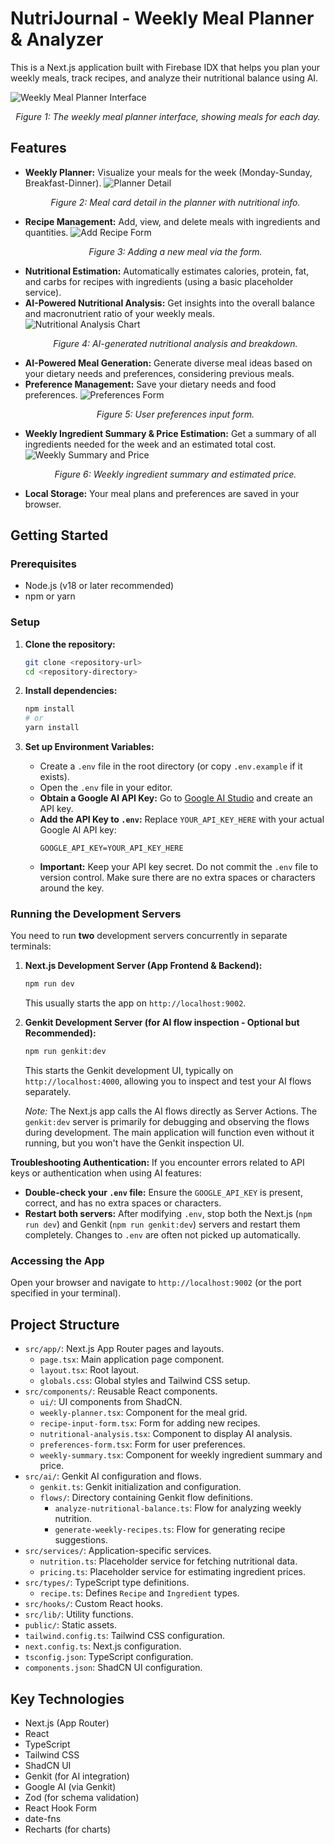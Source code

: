 
# NutriJournal - Weekly Meal Planner & Analyzer

This is a Next.js application built with Firebase IDX that helps you plan your weekly meals, track recipes, and analyze their nutritional balance using AI.

![Weekly Meal Planner Interface](https://picsum.photos/600/300?image=10)
<p align="center" data-ai-hint="weekly planner"><em>Figure 1: The weekly meal planner interface, showing meals for each day.</em></p>

## Features

*   **Weekly Planner:** Visualize your meals for the week (Monday-Sunday, Breakfast-Dinner).
    ![Planner Detail](https://picsum.photos/300/200?image=20)
    <p align="center" data-ai-hint="meal grid"><em>Figure 2: Meal card detail in the planner with nutritional info.</em></p>
*   **Recipe Management:** Add, view, and delete meals with ingredients and quantities.
    ![Add Recipe Form](https://picsum.photos/400/250?image=30)
    <p align="center" data-ai-hint="recipe form"><em>Figure 3: Adding a new meal via the form.</em></p>
*   **Nutritional Estimation:** Automatically estimates calories, protein, fat, and carbs for recipes with ingredients (using a basic placeholder service).
*   **AI-Powered Nutritional Analysis:** Get insights into the overall balance and macronutrient ratio of your weekly meals.
    ![Nutritional Analysis Chart](https://picsum.photos/400/250?image=40)
    <p align="center" data-ai-hint="nutrition chart"><em>Figure 4: AI-generated nutritional analysis and breakdown.</em></p>
*   **AI-Powered Meal Generation:** Generate diverse meal ideas based on your dietary needs and preferences, considering previous meals.
*   **Preference Management:** Save your dietary needs and food preferences.
    ![Preferences Form](https://picsum.photos/300/200?image=50)
    <p align="center" data-ai-hint="user preferences"><em>Figure 5: User preferences input form.</em></p>
*   **Weekly Ingredient Summary & Price Estimation:** Get a summary of all ingredients needed for the week and an estimated total cost.
    ![Weekly Summary and Price](https://picsum.photos/400/250?image=60)
    <p align="center" data-ai-hint="ingredient summary"><em>Figure 6: Weekly ingredient summary and estimated price.</em></p>
*   **Local Storage:** Your meal plans and preferences are saved in your browser.

## Getting Started

### Prerequisites

*   Node.js (v18 or later recommended)
*   npm or yarn

### Setup

1.  **Clone the repository:**
    ```bash
    git clone <repository-url>
    cd <repository-directory>
    ```

2.  **Install dependencies:**
    ```bash
    npm install
    # or
    yarn install
    ```

3.  **Set up Environment Variables:**
    *   Create a `.env` file in the root directory (or copy `.env.example` if it exists).
    *   Open the `.env` file in your editor.
    *   **Obtain a Google AI API Key:** Go to [Google AI Studio](https://aistudio.google.com/app/apikey) and create an API key.
    *   **Add the API Key to `.env`:** Replace `YOUR_API_KEY_HERE` with your actual Google AI API key:
        ```env
        GOOGLE_API_KEY=YOUR_API_KEY_HERE
        ```
    *   **Important:** Keep your API key secret. Do not commit the `.env` file to version control. Make sure there are no extra spaces or characters around the key.

### Running the Development Servers

You need to run **two** development servers concurrently in separate terminals:

1.  **Next.js Development Server (App Frontend & Backend):**
    ```bash
    npm run dev
    ```
    This usually starts the app on `http://localhost:9002`.

2.  **Genkit Development Server (for AI flow inspection - Optional but Recommended):**
    ```bash
    npm run genkit:dev
    ```
    This starts the Genkit development UI, typically on `http://localhost:4000`, allowing you to inspect and test your AI flows separately.

    *Note:* The Next.js app calls the AI flows directly as Server Actions. The `genkit:dev` server is primarily for debugging and observing the flows during development. The main application will function even without it running, but you won't have the Genkit inspection UI.

**Troubleshooting Authentication:** If you encounter errors related to API keys or authentication when using AI features:
*   **Double-check your `.env` file:** Ensure the `GOOGLE_API_KEY` is present, correct, and has no extra spaces or characters.
*   **Restart both servers:** After modifying `.env`, stop both the Next.js (`npm run dev`) and Genkit (`npm run genkit:dev`) servers and restart them completely. Changes to `.env` are often not picked up automatically.

### Accessing the App

Open your browser and navigate to `http://localhost:9002` (or the port specified in your terminal).

## Project Structure

*   `src/app/`: Next.js App Router pages and layouts.
    *   `page.tsx`: Main application page component.
    *   `layout.tsx`: Root layout.
    *   `globals.css`: Global styles and Tailwind CSS setup.
*   `src/components/`: Reusable React components.
    *   `ui/`: UI components from ShadCN.
    *   `weekly-planner.tsx`: Component for the meal grid.
    *   `recipe-input-form.tsx`: Form for adding new recipes.
    *   `nutritional-analysis.tsx`: Component to display AI analysis.
    *   `preferences-form.tsx`: Form for user preferences.
    *   `weekly-summary.tsx`: Component for weekly ingredient summary and price.
*   `src/ai/`: Genkit AI configuration and flows.
    *   `genkit.ts`: Genkit initialization and configuration.
    *   `flows/`: Directory containing Genkit flow definitions.
        *   `analyze-nutritional-balance.ts`: Flow for analyzing weekly nutrition.
        *   `generate-weekly-recipes.ts`: Flow for generating recipe suggestions.
*   `src/services/`: Application-specific services.
    *   `nutrition.ts`: Placeholder service for fetching nutritional data.
    *   `pricing.ts`: Placeholder service for estimating ingredient prices.
*   `src/types/`: TypeScript type definitions.
    *   `recipe.ts`: Defines `Recipe` and `Ingredient` types.
*   `src/hooks/`: Custom React hooks.
*   `src/lib/`: Utility functions.
*   `public/`: Static assets.
*   `tailwind.config.ts`: Tailwind CSS configuration.
*   `next.config.ts`: Next.js configuration.
*   `tsconfig.json`: TypeScript configuration.
*   `components.json`: ShadCN UI configuration.

## Key Technologies

*   Next.js (App Router)
*   React
*   TypeScript
*   Tailwind CSS
*   ShadCN UI
*   Genkit (for AI integration)
*   Google AI (via Genkit)
*   Zod (for schema validation)
*   React Hook Form
*   date-fns
*   Recharts (for charts)

```
